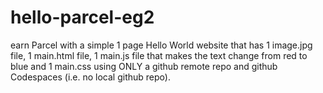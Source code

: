 # hello-parcel-eg2
earn Parcel with a simple 1 page Hello World website that has 1 image.jpg file, 1 main.html file, 1 main.js file that makes the text change from red to blue and 1 main.css using ONLY a github remote repo and github Codespaces (i.e. no local github repo).
